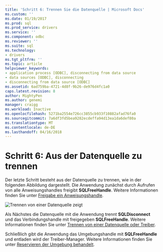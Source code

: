 ```yaml
---
title: 'Schritt 6: Trennen Sie die Datenquelle | Microsoft Docs'
ms.custom: ''
ms.date: 01/19/2017
ms.prod: sql
ms.prod_service: drivers
ms.service: ''
ms.component: odbc
ms.reviewer: ''
ms.suite: sql
ms.technology:
- drivers
ms.tgt_pltfrm: ''
ms.topic: article
helpviewer_keywords:
- application process [ODBC], disconnecting from data source
- data sources [ODBC], disconnecting
- disconnecting from data source [ODBC]
ms.assetid: 6ad759ba-4721-4d8f-9b26-de976d4fc1a0
caps.latest.revision: 8
author: MightyPen
ms.author: genemi
manager: craigg
ms.workload: Inactive
ms.openlocfilehash: 5271ba2554e726cc3855cb933f10882afad76fa0
ms.sourcegitcommit: 7a6df3fd5bea9282ecdeffa94d13ea1da6def80a
ms.translationtype: MT
ms.contentlocale: de-DE
ms.lasthandoff: 04/16/2018
---
```

# <a name="step-6-disconnect-from-the-data-source"></a>Schritt 6: Aus der Datenquelle zu trennen
Der letzte Schritt besteht aus der Datenquelle zu trennen, wie in der folgenden Abbildung dargestellt. Die Anwendung zunächst durch Aufrufen von alle Anweisungshandles freigibt **SQLFreeHandle**. Weitere Informationen finden Sie unter [Freigabe ein Anweisungshandle](../../../odbc/reference/develop-app/freeing-a-statement-handle-odbc.md).  
  
 ![Trennen von einer Datenquelle zeigt](../../../odbc/reference/develop-app/media/pr17.gif "pr17")  
  
 Als Nächstes die Datenquelle mit die Anwendung trennt **SQLDisconnect** und das Verbindungshandle mit freigegeben **SQLFreeHandle**. Weitere Informationen finden Sie unter [Trennen von einer Datenquelle oder Treiber](../../../odbc/reference/develop-app/disconnecting-from-a-data-source-or-driver.md).  
  
 Schließlich gibt die Anwendung das Umgebungshandle mit **SQLFreeHandle** und entladen wird der Treiber-Manager. Weitere Informationen finden Sie unter [Reservieren der Umgebung behandelt](../../../odbc/reference/develop-app/allocating-the-environment-handle.md).
